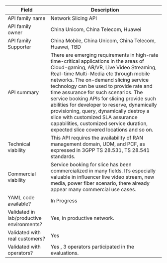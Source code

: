 | **Field** | Description | 
| ---- | ----- |
| API family name | Network Slicing API | 
| API family owner | China Unicom, China Telecom, Huawei |
| API family Supporter | China Mobile, China Unicom, China Telecom, Huawei, TBD |
| API summary | There are emerging requirements in high-rate time-critical applications in the areas of Cloud-gaming, AR/VR, Live Video Streaming, Real-time Multi-Media etc through mobile networks. The on-demand slicing service technology can be used to provide rate and time assurance for such scenarios. The service booking APIs for slicing provide such abilities for developer to reserve, dynamically provisioning, query, dynamically destroy a slice with customized SLA assurance capabilities, customized service duration, expected slice covered locations and so on. |
| Technical viability | This API requires the availability of RAN management domain, UDM, and PCF, as expressed in 3GPP TS 28.531, TS 28.541 standards. |
| Commercial viability | Service booking for slice has been commercialized in many fields. It’s especially valuable in influencer live video stream, new media, power fiber scenario, there already appear many commercial use cases.| 
| YAML code available? | In Progress |
| Validated in lab/productive environments? | Yes, in productive network. |
| Validated with real customers? | Yes |
| Validated with operators? | Yes , 3 operators participated in the evaluations. |

